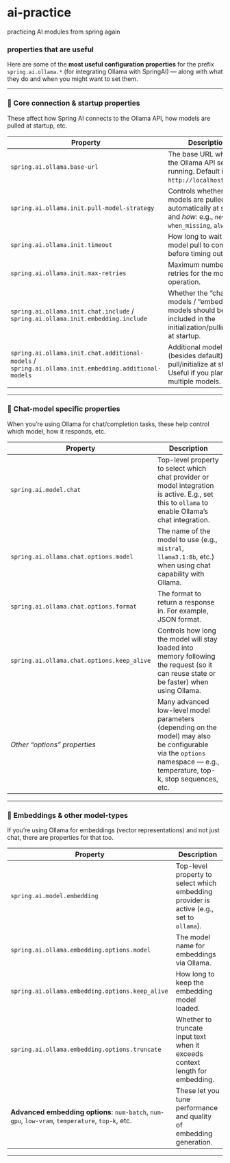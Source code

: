# ai-practice
practicing AI modules from spring again


### properties that are useful
Here are some of the **most useful configuration properties** for the prefix `spring.ai.ollama.*` (for integrating Ollama with SpringAI) — along with what they do and when you might want to set them.

---

### 🔑 Core connection & startup properties

These affect how Spring AI connects to the Ollama API, how models are pulled at startup, etc.

| Property                                                                                             | Description                                                                                                        |
|------------------------------------------------------------------------------------------------------|--------------------------------------------------------------------------------------------------------------------|
| `spring.ai.ollama.base-url`                                                                          | The base URL where the Ollama API server is running. Default is `http://localhost:11434`.                          |
| `spring.ai.ollama.init.pull-model-strategy`                                                          | Controls whether models are pulled automatically at startup and *how*: e.g., `never`, `when_missing`, `always`.    |
| `spring.ai.ollama.init.timeout`                                                                      | How long to wait for a model pull to complete before timing out.                                                   |
| `spring.ai.ollama.init.max-retries`                                                                  | Maximum number of retries for the model pull operation.                                                            |
| `spring.ai.ollama.init.chat.include` / `spring.ai.ollama.init.embedding.include`                     | Whether the “chat” models / “embedding” models should be included in the initialization/pulling task at startup.   |
| `spring.ai.ollama.init.chat.additional-models` / `spring.ai.ollama.init.embedding.additional-models` | Additional model names (besides default) to pull/initialize at startup. Useful if you plan to use multiple models. |

---

### 🧠 Chat-model specific properties

When you’re using Ollama for chat/completion tasks, these help control which model, how it responds, etc.

| Property                                   | Description                                                                                                                                                             |
|--------------------------------------------|-------------------------------------------------------------------------------------------------------------------------------------------------------------------------|
| `spring.ai.model.chat`                     | Top-level property to select which chat provider or model integration is active. E.g., set this to `ollama` to enable Ollama’s chat integration.                        |
| `spring.ai.ollama.chat.options.model`      | The name of the model to use (e.g., `mistral`, `llama3.1:8b`, etc.) when using chat capability with Ollama.                                                             |
| `spring.ai.ollama.chat.options.format`     | The format to return a response in. For example, JSON format.                                                                                                           |
| `spring.ai.ollama.chat.options.keep_alive` | Controls how long the model will stay loaded into memory following the request (so it can reuse state or be faster) when using Ollama.                                  |
| *Other “options” properties*               | Many advanced low-level model parameters (depending on the model) may also be configurable via the `options` namespace — e.g., temperature, top-k, stop sequences, etc. |

---

### 🧮 Embeddings & other model-types

If you’re using Ollama for embeddings (vector representations) and not just chat, there are properties for that too.

| Property                                                                                         | Description                                                                              |
|--------------------------------------------------------------------------------------------------|------------------------------------------------------------------------------------------|
| `spring.ai.model.embedding`                                                                      | Top-level property to select which embedding provider is active (e.g., set to `ollama`). |
| `spring.ai.ollama.embedding.options.model`                                                       | The model name for embeddings via Ollama.                                                |
| `spring.ai.ollama.embedding.options.keep_alive`                                                  | How long to keep the embedding model loaded.                                             |
| `spring.ai.ollama.embedding.options.truncate`                                                    | Whether to truncate input text when it exceeds context length for embedding.             |
| **Advanced embedding options**: `num-batch`, `num-gpu`, `low-vram`, `temperature`, `top-k`, etc. | These let you tune performance and quality of embedding generation.                      |

---